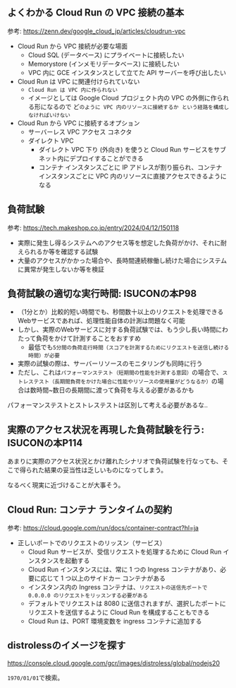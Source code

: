 ## よくわかる Cloud Run の VPC 接続の基本

参考: https://zenn.dev/google_cloud_jp/articles/cloudrun-vpc

- Cloud Run から VPC 接続が必要な場面
  - Cloud SQL (データベース) にプライベートに接続したい
  - Memorystore (インメモリデータベース) に接続したい 
  - VPC 内に GCE インスタンスとして立てた API サーバーを呼び出したい
- Cloud Run は VPC に関連付けられていない
  - `Cloud Run は VPC 内に作られない`
  - イメージとしては Google Cloud プロジェクト内の VPC の外側に作られる形になるので ど`のように VPC 内のリソースに接続するか という経路を構成しなければいけない`
- Cloud Run から VPC に接続するオプション
  - サーバーレス VPC アクセス コネクタ
  - ダイレクト VPC
    - ダイレクト VPC 下り (外向き) を使うと Cloud Run サービスをサブネット内にデプロイすることができる
    - コンテナ インスタンスごとに IP アドレスが割り振られ、コンテナ インスタンスごとに VPC 内のリソースに直接アクセスできるようになる

## 負荷試験

参考: https://tech.makeshop.co.jp/entry/2024/04/12/150118

- 実際に発生し得るシステムへのアクセス等を想定した負荷がかけ、それに耐えられるか等を確認する試験
- 大量のアクセスがかかった場合や、長時間連続稼働し続けた場合にシステムに異常が発生しないか等を検証

## 負荷試験の適切な実行時間: ISUCONの本P98

- （1分とか）比較的短い時間でも、秒間数十以上のリクエストを処理できるWebサービスであれば、処理性能自体の計測は問題なく可能
- しかし、実際のWebサービスに対する負荷試験では、もう少し長い時間にわたって負荷をかけて計測することをおすすめ
  - 最低でも`5分間の負荷走行時間（スコアを計測するためにリクエストを送信し続ける時間）が必要`
- 実際の試験の際は、サーバーリソースのモニタリングも同時に行う
- ただし、これは`パフォーマンステスト（短期間の性能を計測する意図）`の場合で、`ストレステスト（長期間負荷をかけた場合に性能やリソースの使用量がどうなるか）`の場合は数時間~数日の長期間に渡って負荷を与える必要があるかも

パフォーマンステストとストレステストは区別して考える必要があるな..

## 実際のアクセス状況を再現した負荷試験を行う: ISUCONの本P114

あまりに実際のアクセス状況とかけ離れたシナリオで負荷試験を行なっても、そこで得られた結果の妥当性は乏しいものになってしまう。

なるべく現実に近づけることが大事そう。

## Cloud Run: コンテナ ランタイムの契約

参考: https://cloud.google.com/run/docs/container-contract?hl=ja

- 正しいポートでのリクエストのリッスン（サービス）
  - Cloud Run サービスが、受信リクエストを処理するために Cloud Run インスタンスを起動する
  - Cloud Run インスタンスには、常に 1 つの Ingress コンテナがあり、必要に応じて 1 つ以上のサイドカー コンテナがある
  - インスタンス内の Ingress コンテナは、`リクエストの送信先ポートで 0.0.0.0 のリクエストをリッスンする必要がある`
  - デフォルトでリクエストは 8080 に送信されますが、選択したポートにリクエストを送信するように Cloud Run を構成することもできる
  - Cloud Run は、PORT 環境変数を ingress コンテナに追加する

## distrolessのイメージを探す

https://console.cloud.google.com/gcr/images/distroless/global/nodejs20

`1970/01/01`で検索。
